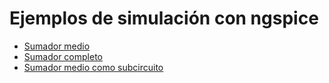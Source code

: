 # Ejemplos de simulación con ngspice

* [Sumador medio](./halfadder)
* [Sumador completo](./fulladder)
* [Sumador medio como subcircuito](./halfadder_subcircuit)
